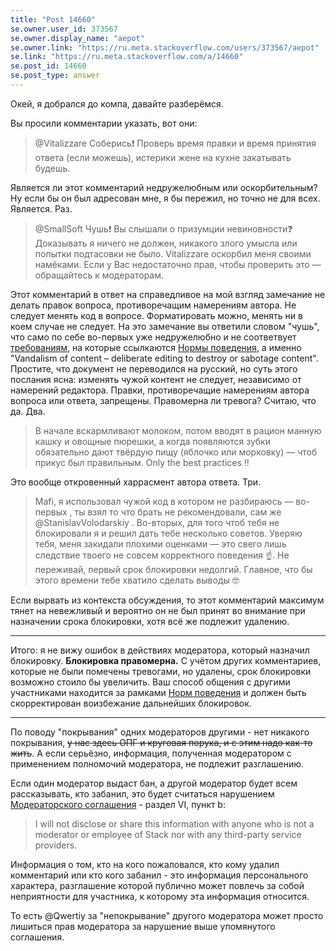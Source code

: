 ```yaml
---
title: "Post 14660"
se.owner.user_id: 373567
se.owner.display_name: "aepot"
se.owner.link: "https://ru.meta.stackoverflow.com/users/373567/aepot"
se.link: "https://ru.meta.stackoverflow.com/a/14660"
se.post_id: 14660
se.post_type: answer
---
```

<p>Окей, я добрался до компа, давайте разберёмся.</p>
<p>Вы просили комментарии указать, вот они:</p>
<blockquote>
<p>@Vitalizzare Соберись❗️ Проверь время правки и время принятия ответа (если можешь), истерики жене на кухне закатывать будешь.</p>
</blockquote>
<p>Является ли этот комментарий недружелюбным или оскорбительным? Ну если бы он был адресован мне, я бы пережил, но точно не для всех. Является. Раз.</p>
<blockquote>
<p>@SmallSoft Чушь❗️ Вы слышали о призумции невиновности❓ Доказывать я ничего не должен, никакого злого умысла или попытки подтасовки не было. Vitalizzare оскорбил меня своими намёками. Если у Вас недостаточно прав, чтобы проверить это — обращайтесь к модераторам.</p>
</blockquote>
<p>Этот комментарий в ответ на справедливое на мой взгляд замечание не делать правок вопроса, противоречащим намерениям автора. Не следует менять код в вопросе. Форматировать можно, менять ни в коем случае не следует. На это замечание вы ответили словом &quot;чушь&quot;, что само по себе во-первых уже недружелюбно и не соответвует <a href="https://ru.stackoverflow.com/conduct/disruptive-use">требованиям</a>, на которые ссылкаются <a href="https://ru.stackoverflow.com/conduct">Нормы поведения</a>, а именно &quot;Vandalism of content – deliberate editing to destroy or sabotage content&quot;. Простите, что документ не переводился на русский, но суть этого послания ясна: изменять чужой контент не следует, независимо от намерений редактора. Правки, противоречащие намерениям автора вопроса или ответа, запрещены. Правомерна ли тревога? Считаю, что да. Два.</p>
<blockquote>
<p>В начале вскармливают молоком, потом вводят в рацион манную кашку и овощные пюрешки, а когда появляются зубки обязательно дают твёрдую пищу (яблочко или морковку) — чтоб прикус был правильным. Only the best practices ‼️</p>
</blockquote>
<p>Это вообще откровенный харрасмент автора ответа. Три.</p>
<blockquote>
<p>Mafi, я использовал чужой код в котором не разбираюсь — во-первых , ты взял то что брать не рекомендовали, сам же @StanislavVolodarskiy . Во-вторых, для того чтоб тебя не блокировали я и решил дать тебе несколько советов. Уверяю тебя, меня закидали плохими оценками — это свего лишь следствие твоего не совсем корректного поведения ☝️. Не переживай, первый срок блокировки недолгий. Главное, что бы этого времени тебе хватило сделать выводы 🤓</p>
</blockquote>
<p>Если вырвать из контекста обсуждения, то этот комментарий максимум тянет на невежливый и вероятно он не был принят во внимание при назначении срока блокировки, хотя всё же подлежит удалению.</p>
<hr />
<p>Итого: я не вижу ошибок в действиях модератора, который назначил блокировку. <strong>Блокировка правомерна.</strong> С учётом других комментариев, которые не были помечены тревогами, но удалены, срок блокировки возможно стоило бы увеличить. Ваш способ общения с другими участниками находится за рамками <a href="https://ru.stackoverflow.com/conduct">Норм поведения</a> и должен быть скорректирован воизбежание дальнейших блокировок.</p>
<hr />
<p>По поводу &quot;покрывания&quot; одних модераторов другими - нет никакого покрывания, <s>у нас здесь ОПГ и круговая порука, и с этим надо как-то жить</s>. А если серьёзно, информация, полученная модератором с применением полномочий модератора, не подлежит разглашению.</p>
<p>Если один модератор выдаст бан, а другой модератор будет всем рассказывать, кто забанил, это будет считаться нарушением <a href="https://ru.stackoverflow.com/legal/moderator-agreement">Модераторского соглашения</a> - раздел VI, пункт b:</p>
<blockquote>
<p>I will not disclose or share this information with anyone who is not a moderator or employee of Stack nor with any third-party service providers.</p>
</blockquote>
<p>Информация о том, кто на кого пожаловался, кто кому удалил комментарий или кто кого забанил - это информация персонального характера, разглашение которой публично может повлечь за собой неприятности для участника, к которому эта информация относится.</p>
<p>То есть @Qwertiy за &quot;непокрывание&quot; другого модератора может просто лишиться прав модератора за нарушение выше упомянутого соглашения.</p>
